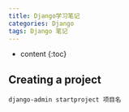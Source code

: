 ```yaml
---
title: Django学习笔记
categories: Django
tags: Django 笔记
---
```


* content
{:toc}


## Creating a project

```
django-admin startproject 项目名
```







































































































